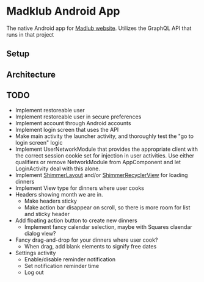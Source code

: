 # Madklub Android App

The native Android app for <a href="https://github.com/petergarnaes/Madklub-website" target="_blank">Madlub website</a>. Utilizes the GraphQL API that runs in that project

## Setup

## Architecture

## TODO

 - Implement restoreable user
 - Implement restoreable user in secure preferences
 - Implement account through Android accounts
 - Implement login screen that uses the API
 - Make main activity the launcher activity, and thoroughly test the "go to login screen" logic
 - Implement UserNetworkModule that provides the appropriate client with the correct session cookie set for injection in user activities. Use either qualifiers or remove NetworkModule from AppComponent and let LoginActivity deal with this alone.
 - Implement <a href="https://github.com/team-supercharge/ShimmerLayout" target="_blank">ShimmerLayout</a> and/or <a href="https://github.com/sharish/ShimmerRecyclerView" target="_blank">ShimmerRecyclerView</a> for loading dinners
 - Implement View type for dinners where user cooks
 - Headers showing month we are in.
    * Make headers sticky
    * Make action bar disappear on scroll, so there is more room for list and sticky header
 - Add floating action button to create new dinners
    * Implement fancy calendar selection, maybe with Squares claendar dialog view?
 - Fancy drag-and-drop for your dinners where user cook?
    * When drag, add blank elements to signify free dates
 - Settings activity
    * Enable/disable reminder notification
    * Set notification reminder time
    * Log out